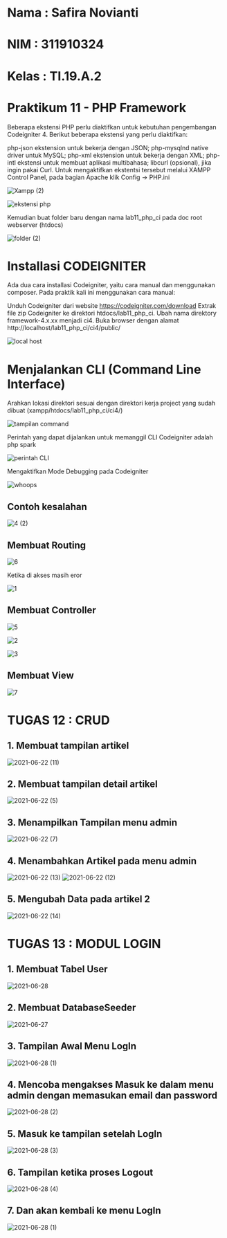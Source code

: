 # Nama : Safira Novianti
# NIM : 311910324
# Kelas : TI.19.A.2
# Praktikum 11 - PHP Framework

Beberapa ekstensi PHP perlu diaktifkan untuk kebutuhan pengembangan Codeigniter 4. Berikut beberapa ekstensi yang perlu diaktifkan:

php-json ekstension untuk bekerja dengan JSON; php-mysqlnd native driver untuk MySQL; php-xml ekstension untuk bekerja dengan XML; php-intl ekstensi untuk membuat aplikasi multibahasa; libcurl (opsional), jika ingin pakai Curl. Untuk mengaktifkan ekstentsi tersebut melalui XAMPP Control Panel, pada bagian Apache klik Config -> PHP.ini

![Xampp (2)](https://user-images.githubusercontent.com/56381081/122051560-ef9f7180-ce0e-11eb-9041-4bda698650fc.png)

![ekstensi php](https://user-images.githubusercontent.com/56381081/122051533-e8786380-ce0e-11eb-8154-52ceb2f560cb.png)

Kemudian buat folder baru dengan nama lab11_php_ci pada doc root webserver (htdocs)

![folder (2)](https://user-images.githubusercontent.com/56381081/122056478-d220d680-ce13-11eb-9e8f-5d8e2513d0f8.png)

# Installasi CODEIGNITER
Ada dua cara installasi Codeigniter, yaitu cara manual dan menggunakan composer. Pada praktik kali ini menggunakan cara manual:

Unduh Codeigniter dari website https://codeigniter.com/download Extrak file zip Codeigniter ke direktori htdocs/lab11_php_ci. Ubah nama direktory framework-4.x.xx menjadi ci4. Buka browser dengan alamat http://localhost/lab11_php_ci/ci4/public/

![local host](https://user-images.githubusercontent.com/56381081/122051540-ea422700-ce0e-11eb-97bc-d8bd52833e2f.png)

# Menjalankan CLI (Command Line Interface)
Arahkan lokasi direktori sesuai dengan direktori kerja project yang sudah dibuat (xampp/htdocs/lab11_php_ci/ci4/)

![tampilan command](https://user-images.githubusercontent.com/56381081/122051544-eca48100-ce0e-11eb-890b-324e92e43a04.png)

Perintah yang dapat dijalankan untuk memanggil CLI Codeigniter adalah php spark

![perintah CLI](https://user-images.githubusercontent.com/56381081/122051541-eadabd80-ce0e-11eb-84c8-fdfaea8ade7d.png)

Mengaktifkan Mode Debugging pada Codeigniter

![whoops](https://user-images.githubusercontent.com/56381081/122051551-edd5ae00-ce0e-11eb-8bc8-94a98b439ac8.png)

## Contoh kesalahan

![4 (2)](https://user-images.githubusercontent.com/56381081/122946547-a79ac480-d3a3-11eb-8352-e2a5273d3245.png)

## Membuat Routing

![6](https://user-images.githubusercontent.com/56381081/122946552-a9648800-d3a3-11eb-8912-0cc72ac22db9.jpg)

Ketika di akses masih eror

![1](https://user-images.githubusercontent.com/56381081/122946559-a9fd1e80-d3a3-11eb-99f7-88a9576a16fa.jpg)

## Membuat Controller

![5](https://user-images.githubusercontent.com/56381081/122946550-a8cbf180-d3a3-11eb-9e6f-2e573549e380.jpg)

![2](https://user-images.githubusercontent.com/56381081/122946564-ab2e4b80-d3a3-11eb-9fbe-b278adb48e06.jpg)

![3](https://user-images.githubusercontent.com/56381081/122946537-a5d10100-d3a3-11eb-8037-847ffd236688.jpg)

## Membuat View

![7](https://user-images.githubusercontent.com/56381081/122948117-dd8c7880-d3a4-11eb-9251-ae7fc02701da.jpg)

# TUGAS 12 : CRUD

## 1. Membuat tampilan artikel
![2021-06-22 (11)](https://user-images.githubusercontent.com/81462436/122957733-6c50c380-d3ac-11eb-93a8-724f1b15397a.png)

## 2. Membuat tampilan detail artikel
![2021-06-22 (5)](https://user-images.githubusercontent.com/81462436/122956306-162f5080-d3ab-11eb-8331-dcf5a37d119c.png)

## 3. Menampilkan Tampilan menu admin
![2021-06-22 (7)](https://user-images.githubusercontent.com/81462436/122956311-17607d80-d3ab-11eb-99be-6627e00ad3e4.png)

## 4. Menambahkan Artikel pada menu admin
![2021-06-22 (13)](https://user-images.githubusercontent.com/81462436/122960742-ecc3f400-d3ad-11eb-98b5-ec07d3674f9e.png)
![2021-06-22 (12)](https://user-images.githubusercontent.com/81462436/122960498-aa021c00-d3ad-11eb-94e9-3cbe13d77c1b.png)

## 5. Mengubah Data pada artikel 2
![2021-06-22 (14)](https://user-images.githubusercontent.com/81462436/122961481-a327d900-d3ae-11eb-92d1-57fa5c332463.png)

# TUGAS 13 : MODUL LOGIN

## 1. Membuat Tabel User
![2021-06-28](https://user-images.githubusercontent.com/81462436/123661465-c0e9b800-d85e-11eb-8597-d0e43f2ea6a7.png)
## 2. Membuat DatabaseSeeder 
![2021-06-27](https://user-images.githubusercontent.com/81462436/123661443-bd563100-d85e-11eb-8fb3-4356539fbf66.png)
## 3. Tampilan Awal Menu LogIn
![2021-06-28 (1)](https://user-images.githubusercontent.com/81462436/123661447-be875e00-d85e-11eb-9d64-2fb68f0ce7f6.png)
## 4. Mencoba mengakses Masuk ke dalam menu admin dengan memasukan email dan password
![2021-06-28 (2)](https://user-images.githubusercontent.com/81462436/123661455-bf1ff480-d85e-11eb-8dd1-ae014c61304a.png)
## 5. Masuk ke tampilan setelah LogIn
![2021-06-28 (3)](https://user-images.githubusercontent.com/81462436/123661457-bfb88b00-d85e-11eb-9656-45e3560d05b3.png)
## 6. Tampilan ketika proses Logout
![2021-06-28 (4)](https://user-images.githubusercontent.com/81462436/123661460-c0512180-d85e-11eb-9a7a-c6e30277b802.png)
## 7. Dan akan kembali ke menu LogIn
![2021-06-28 (1)](https://user-images.githubusercontent.com/81462436/123661447-be875e00-d85e-11eb-9d64-2fb68f0ce7f6.png)
